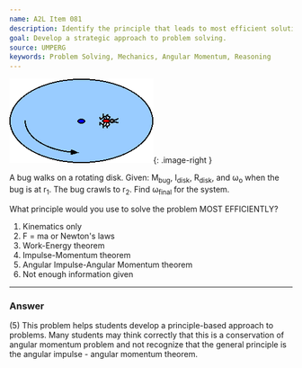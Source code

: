 ```yaml
---
name: A2L Item 081
description: Identify the principle that leads to most efficient solution of the problem.
goal: Develop a strategic approach to problem solving.
source: UMPERG
keywords: Problem Solving, Mechanics, Angular Momentum, Reasoning
---
```


![Item081_fig1.gif](../images/Item081_fig1.gif){: .image-right } 

A bug walks on a rotating disk.  Given: M<sub>bug</sub>,
I<sub>disk</sub>, R<sub>disk</sub>, and &omega;<sub>o</sub> when the bug
is at r<sub>1</sub>. The bug crawls to r<sub>2</sub>.  Find
&omega;<sub>final</sub> for the system.

What principle would you use to solve the problem MOST EFFICIENTLY?

1. Kinematics only
2. F = ma or Newton's laws
3. Work-Energy theorem
4. Impulse-Momentum theorem
5. Angular Impulse-Angular Momentum theorem
6. Not enough information given


<hr/>

### Answer

(5) This problem helps students develop a principle-based approach to
problems. Many students may think correctly that this is a conservation
of angular momentum problem and not recognize that the general principle
is the angular impulse - angular momentum theorem.
